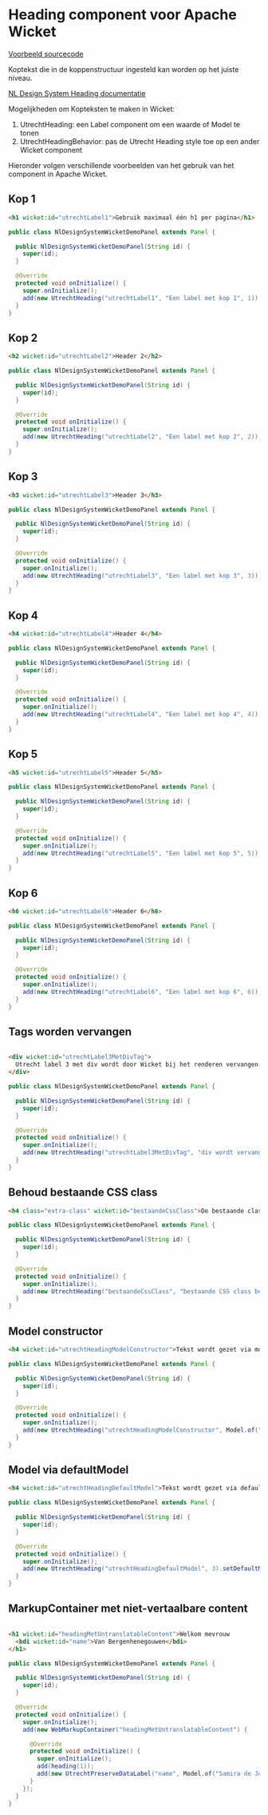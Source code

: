 # Heading component voor Apache Wicket

[Voorbeeld sourcecode](https://github.com/nl-design-system/rotterdam/blob/main/wicket/docs-wicket//src/main/java/nl/rotterdam/wicket/docs/heading/)

Koptekst die in de koppenstructuur ingesteld kan worden op het juiste niveau.

[NL Design System Heading documentatie](https://nldesignsystem.nl/heading/)

Mogelijkheden om Kopteksten te maken in Wicket:

1. UtrechtHeading: een Label component om een waarde of Model te tonen
2. UtrechtHeadingBehavior: pas de Utrecht Heading style toe op een ander Wicket component

Hieronder volgen verschillende voorbeelden van het gebruik van het component in Apache Wicket.

## Kop 1

```html
<h1 wicket:id="utrechtLabel1">Gebruik maximaal één h1 per pagina</h1>
```

```java
public class NlDesignSystemWicketDemoPanel extends Panel {

  public NlDesignSystemWicketDemoPanel(String id) {
    super(id);
  }

  @Override
  protected void onInitialize() {
    super.onInitialize();
    add(new UtrechtHeading("utrechtLabel1", "Een label met kop 1", 1));
  }
}
```

## Kop 2

```html
<h2 wicket:id="utrechtLabel2">Header 2</h2>
```

```java
public class NlDesignSystemWicketDemoPanel extends Panel {

  public NlDesignSystemWicketDemoPanel(String id) {
    super(id);
  }

  @Override
  protected void onInitialize() {
    super.onInitialize();
    add(new UtrechtHeading("utrechtLabel2", "Een label met kop 2", 2));
  }
}
```

## Kop 3

```html
<h3 wicket:id="utrechtLabel3">Header 3</h3>
```

```java
public class NlDesignSystemWicketDemoPanel extends Panel {

  public NlDesignSystemWicketDemoPanel(String id) {
    super(id);
  }

  @Override
  protected void onInitialize() {
    super.onInitialize();
    add(new UtrechtHeading("utrechtLabel3", "Een label met kop 3", 3));
  }
}
```

## Kop 4

```html
<h4 wicket:id="utrechtLabel4">Header 4</h4>
```

```java
public class NlDesignSystemWicketDemoPanel extends Panel {

  public NlDesignSystemWicketDemoPanel(String id) {
    super(id);
  }

  @Override
  protected void onInitialize() {
    super.onInitialize();
    add(new UtrechtHeading("utrechtLabel4", "Een label met kop 4", 4));
  }
}
```

## Kop 5

```html
<h5 wicket:id="utrechtLabel5">Header 5</h5>
```

```java
public class NlDesignSystemWicketDemoPanel extends Panel {

  public NlDesignSystemWicketDemoPanel(String id) {
    super(id);
  }

  @Override
  protected void onInitialize() {
    super.onInitialize();
    add(new UtrechtHeading("utrechtLabel5", "Een label met kop 5", 5));
  }
}
```

## Kop 6

```html
<h6 wicket:id="utrechtLabel6">Header 6</h6>
```

```java
public class NlDesignSystemWicketDemoPanel extends Panel {

  public NlDesignSystemWicketDemoPanel(String id) {
    super(id);
  }

  @Override
  protected void onInitialize() {
    super.onInitialize();
    add(new UtrechtHeading("utrechtLabel6", "Een label met kop 6", 6));
  }
}
```

## Tags worden vervangen

```html

<div wicket:id="utrechtLabel3MetDivTag">
  Utrecht label 3 met div wordt door Wicket bij het renderen vervangen.
</div>
```

```java
public class NlDesignSystemWicketDemoPanel extends Panel {

  public NlDesignSystemWicketDemoPanel(String id) {
    super(id);
  }

  @Override
  protected void onInitialize() {
    super.onInitialize();
    add(new UtrechtHeading("utrechtLabel3MetDivTag", "div wordt vervangen met h3", 3));
  }
}
```

## Behoud bestaande CSS class

```html
<h4 class="extra-class" wicket:id="bestaandeCssClass">De bestaande class blijft behouden</h4>
```

```java
public class NlDesignSystemWicketDemoPanel extends Panel {

  public NlDesignSystemWicketDemoPanel(String id) {
    super(id);
  }

  @Override
  protected void onInitialize() {
    super.onInitialize();
    add(new UtrechtHeading("bestaandeCssClass", "bestaande CSS class behouden", 4));
  }
}
```

## Model constructor

```html
<h4 wicket:id="utrechtHeadingModelConstructor">Tekst wordt gezet via model constructor</h4>
```

```java
public class NlDesignSystemWicketDemoPanel extends Panel {

  public NlDesignSystemWicketDemoPanel(String id) {
    super(id);
  }

  @Override
  protected void onInitialize() {
    super.onInitialize();
    add(new UtrechtHeading("utrechtHeadingModelConstructor", Model.of("Text via model constructor"), 3));
  }
}
```

## Model via defaultModel

```html
<h4 wicket:id="utrechtHeadingDefaultModel">Tekst wordt gezet via defaultModel</h4>
```

```java
public class NlDesignSystemWicketDemoPanel extends Panel {

  public NlDesignSystemWicketDemoPanel(String id) {
    super(id);
  }

  @Override
  protected void onInitialize() {
    super.onInitialize();
    add(new UtrechtHeading("utrechtHeadingDefaultModel", 3).setDefaultModel(Model.of("Text via defaultModel")));
  }
}
```

## MarkupContainer met niet-vertaalbare content

```html

<h1 wicket:id="headingMetUntranslatableContent">Welkom mevrouw
  <bdi wicket:id="name">Van Bergenhenegouwen</bdi>
</h1>
```

```java
public class NlDesignSystemWicketDemoPanel extends Panel {

  public NlDesignSystemWicketDemoPanel(String id) {
    super(id);
  }

  @Override
  protected void onInitialize() {
    super.onInitialize();
    add(new WebMarkupContainer("headingMetUntranslatableContent") {

      @Override
      protected void onInitialize() {
        super.onInitialize();
        add(heading(1));
        add(new UtrechtPreserveDataLabel("name", Model.of("Samira de Jongh")));
      }
    });
  }
}
```
